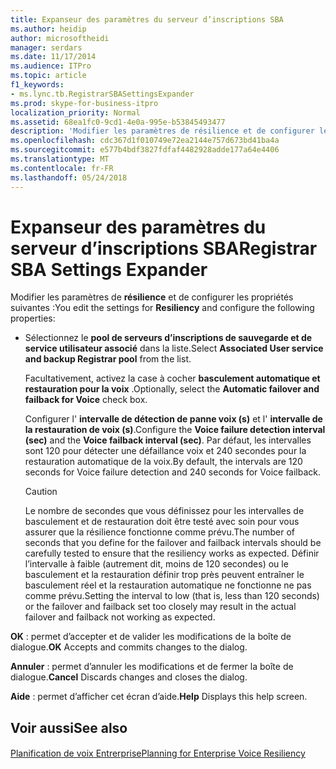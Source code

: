 ```yaml
---
title: Expanseur des paramètres du serveur d’inscriptions SBA
ms.author: heidip
author: microsoftheidi
manager: serdars
ms.date: 11/17/2014
ms.audience: ITPro
ms.topic: article
f1_keywords:
- ms.lync.tb.RegistrarSBASettingsExpander
ms.prod: skype-for-business-itpro
localization_priority: Normal
ms.assetid: 68ea1fc0-9cd1-4e0a-995e-b53845493477
description: 'Modifier les paramètres de résilience et de configurer les propriétés suivantes :'
ms.openlocfilehash: cdc367d1f010749e72ea2144e757d673bd41ba4a
ms.sourcegitcommit: e577b4bdf3827fdfaf4482928adde177a64e4406
ms.translationtype: MT
ms.contentlocale: fr-FR
ms.lasthandoff: 05/24/2018
---
```

# <a name="registrar-sba-settings-expander"></a><span data-ttu-id="c3ac8-103">Expanseur des paramètres du serveur d’inscriptions SBA</span><span class="sxs-lookup"><span data-stu-id="c3ac8-103">Registrar SBA Settings Expander</span></span>
 
<span data-ttu-id="c3ac8-104">Modifier les paramètres de **résilience** et de configurer les propriétés suivantes :</span><span class="sxs-lookup"><span data-stu-id="c3ac8-104">You edit the settings for **Resiliency** and configure the following properties:</span></span>
  
- <span data-ttu-id="c3ac8-105">Sélectionnez le **pool de serveurs d’inscriptions de sauvegarde et de service utilisateur associé** dans la liste.</span><span class="sxs-lookup"><span data-stu-id="c3ac8-105">Select **Associated User service and backup Registrar pool** from the list.</span></span>
    
    <span data-ttu-id="c3ac8-106">Facultativement, activez la case à cocher **basculement automatique et restauration pour la voix** .</span><span class="sxs-lookup"><span data-stu-id="c3ac8-106">Optionally, select the **Automatic failover and failback for Voice** check box.</span></span>
    
    <span data-ttu-id="c3ac8-107">Configurer l' **intervalle de détection de panne voix (s)** et l' **intervalle de la restauration de voix (s)**.</span><span class="sxs-lookup"><span data-stu-id="c3ac8-107">Configure the **Voice failure detection interval (sec)** and the **Voice failback interval (sec)**.</span></span> <span data-ttu-id="c3ac8-108">Par défaut, les intervalles sont 120 pour détecter une défaillance voix et 240 secondes pour la restauration automatique de la voix.</span><span class="sxs-lookup"><span data-stu-id="c3ac8-108">By default, the intervals are 120 seconds for Voice failure detection and 240 seconds for Voice failback.</span></span>
    
    > [!CAUTION]
    > <span data-ttu-id="c3ac8-109">Le nombre de secondes que vous définissez pour les intervalles de basculement et de restauration doit être testé avec soin pour vous assurer que la résilience fonctionne comme prévu.</span><span class="sxs-lookup"><span data-stu-id="c3ac8-109">The number of seconds that you define for the failover and failback intervals should be carefully tested to ensure that the resiliency works as expected.</span></span> <span data-ttu-id="c3ac8-110">Définir l’intervalle à faible (autrement dit, moins de 120 secondes) ou le basculement et la restauration définir trop près peuvent entraîner le basculement réel et la restauration automatique ne fonctionne ne pas comme prévu.</span><span class="sxs-lookup"><span data-stu-id="c3ac8-110">Setting the interval to low (that is, less than 120 seconds) or the failover and failback set too closely may result in the actual failover and failback not working as expected.</span></span> 
  
 <span data-ttu-id="c3ac8-111">**OK** : permet d’accepter et de valider les modifications de la boîte de dialogue.</span><span class="sxs-lookup"><span data-stu-id="c3ac8-111">**OK** Accepts and commits changes to the dialog.</span></span>
  
 <span data-ttu-id="c3ac8-112">**Annuler** : permet d’annuler les modifications et de fermer la boîte de dialogue.</span><span class="sxs-lookup"><span data-stu-id="c3ac8-112">**Cancel** Discards changes and closes the dialog.</span></span>
  
 <span data-ttu-id="c3ac8-113">**Aide** : permet d’afficher cet écran d’aide.</span><span class="sxs-lookup"><span data-stu-id="c3ac8-113">**Help** Displays this help screen.</span></span>
  
## <a name="see-also"></a><span data-ttu-id="c3ac8-114">Voir aussi</span><span class="sxs-lookup"><span data-stu-id="c3ac8-114">See also</span></span>

#### 

[<span data-ttu-id="c3ac8-115">Planification de voix Entrerprise</span><span class="sxs-lookup"><span data-stu-id="c3ac8-115">Planning for Enterprise Voice Resiliency</span></span>](http://technet.microsoft.com/library/ca116700-1055-4ca5-9b87-4c7f380c3655.aspx)

